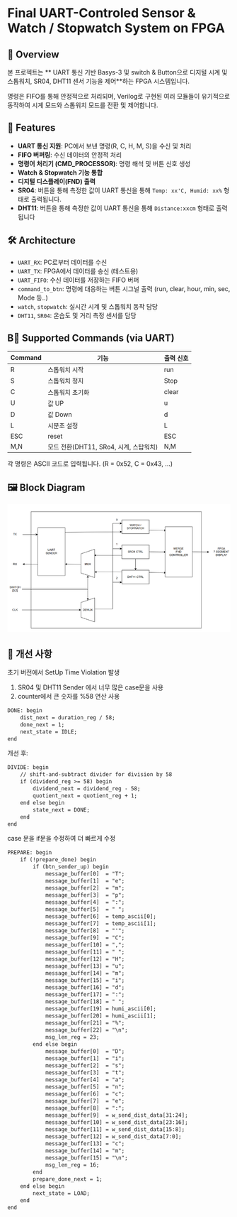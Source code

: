 # Final UART-Controled Sensor & Watch / Stopwatch System on FPGA 
## 📝 Overview
본 프로젝트는 ** UART 통신 기반 Basys-3 및 switch & Button으로 디지털 시계 및 스톱워치, SR04, DHT11 센서 기능을 제어**하는 FPGA 시스템입니다.

명령은 FIFO를 통해 안정적으로 처리되며, Verilog로 구현된 여러 모듈들이 유기적으로 동작하여 시계 모드와 스톱워치 모드를 전환 및 제어합니다.

## 🎯 Features
- **UART 통신 지원**: PC에서 보낸 명령(R, C, H, M, S)을 수신 및 처리
- **FIFO 버퍼링**: 수신 데이터의 안정적 처리
- **명령어 처리기 (CMD_PROCESSOR)**: 명령 해석 및 버튼 신호 생성
- **Watch & Stopwatch 기능 통합**
- **디지털 디스플레이(FND) 출력**
- **SR04**: 버튼을 통해 측정한 값이 UART 통신을 통해 `Temp: xx'C, Humid: xx%` 형태로 출력됩니다.
- **DHT11**: 버튼을 통해 측정한 값이 UART 통신을 통해 `Distance:xxcm` 형태로 출력됩니다

## 🛠️ Architecture
- `UART_RX`: PC로부터 데이터를 수신
- `UART_TX`: FPGA에서 데이터를 송신 (테스트용)
- `UART_FIFO`: 수신 데이터를 저장하는 FIFO 버퍼
- `command_to_btn`: 명령에 대응하는 버튼 시그널 출력 (run, clear, hour, min, sec, Mode 등..)
- `watch`, `stopwatch`: 실시간 시계 및 스톱워치 동작 담당
-  `DHT11`, `SR04`: 온습도 및 거리 측정 센서를 담당

## B📡 Supported Commands (via UART)
| Command | 기능          | 출력 신호 |
|---------|---------------|-----------|
| R       | 스톱워치 시작   | run       |
| S       | 스톱워치 정지   | Stop      |
| C       | 스톱워치 초기화 | clear     |
| U       | 값 UP         |   u        |
| D       | 값 Down       |  d         |
| L       | 시분초 설정    | L      |
| ESC     | reset         | ESC       |
| M,N    | 모드 전환(DHT11, SRo4, 시계, 스탑워치)|  N,M |

각 명령은 ASCII 코드로 입력됩니다. (R = 0x52, C = 0x43, ...)

## 🖼️ Block Diagram
![alt text](../../../photo/final_basys/image.png)


## 🧹 개선 사항
초기 버전에서 SetUp Time Violation 발생
1. SR04 및 DHT11 Sender 에서 너무 많은 case문을 사용  
2. counter에서 큰 숫자를 %58 연산 사용

```
DONE: begin
    dist_next = duration_reg / 58;
    done_next = 1;
    next_state = IDLE;
end
```

개선 후: 
```
DIVIDE: begin
    // shift-and-subtract divider for division by 58
    if (dividend_reg >= 58) begin
        dividend_next = dividend_reg - 58;
        quotient_next = quotient_reg + 1;
    end else begin
        state_next = DONE;
    end
end
```
case 문을 if문을 수정하여 더 빠르게 수정
```
PREPARE: begin
    if (!prepare_done) begin
        if (btn_sender_up) begin
            message_buffer[0]  = "T";
            message_buffer[1]  = "e";
            message_buffer[2]  = "m";
            message_buffer[3]  = "p";
            message_buffer[4]  = ":";
            message_buffer[5]  = " ";
            message_buffer[6]  = temp_ascii[0];
            message_buffer[7]  = temp_ascii[1];
            message_buffer[8]  = "'";
            message_buffer[9]  = "C";
            message_buffer[10] = ",";
            message_buffer[11] = " ";
            message_buffer[12] = "H";
            message_buffer[13] = "u";
            message_buffer[14] = "m";
            message_buffer[15] = "i";
            message_buffer[16] = "d";
            message_buffer[17] = ":";
            message_buffer[18] = " ";
            message_buffer[19] = humi_ascii[0];
            message_buffer[20] = humi_ascii[1];
            message_buffer[21] = "%";
            message_buffer[22] = "\n";
            msg_len_reg = 23;
        end else begin
            message_buffer[0]  = "D";
            message_buffer[1]  = "i";
            message_buffer[2]  = "s";
            message_buffer[3]  = "t";
            message_buffer[4]  = "a";
            message_buffer[5]  = "n";
            message_buffer[6]  = "c";
            message_buffer[7]  = "e";
            message_buffer[8]  = ":";
            message_buffer[9]  = w_send_dist_data[31:24];
            message_buffer[10] = w_send_dist_data[23:16];
            message_buffer[11] = w_send_dist_data[15:8];
            message_buffer[12] = w_send_dist_data[7:0];
            message_buffer[13] = "c";
            message_buffer[14] = "m";
            message_buffer[15] = "\n";
            msg_len_reg = 16;
        end
        prepare_done_next = 1;
    end else begin
        next_state = LOAD;
    end
end
```
